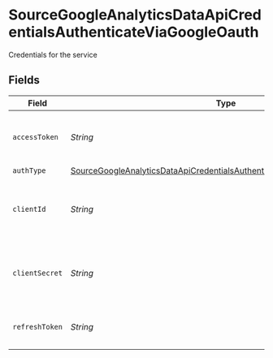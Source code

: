 # SourceGoogleAnalyticsDataApiCredentialsAuthenticateViaGoogleOauth

Credentials for the service


## Fields

| Field                                                                                                                                                                         | Type                                                                                                                                                                          | Required                                                                                                                                                                      | Description                                                                                                                                                                   |
| ----------------------------------------------------------------------------------------------------------------------------------------------------------------------------- | ----------------------------------------------------------------------------------------------------------------------------------------------------------------------------- | ----------------------------------------------------------------------------------------------------------------------------------------------------------------------------- | ----------------------------------------------------------------------------------------------------------------------------------------------------------------------------- |
| `accessToken`                                                                                                                                                                 | *String*                                                                                                                                                                      | :heavy_minus_sign:                                                                                                                                                            | Access Token for making authenticated requests.                                                                                                                               |
| `authType`                                                                                                                                                                    | [SourceGoogleAnalyticsDataApiCredentialsAuthenticateViaGoogleOauthAuthType](../../models/shared/SourceGoogleAnalyticsDataApiCredentialsAuthenticateViaGoogleOauthAuthType.md) | :heavy_minus_sign:                                                                                                                                                            | N/A                                                                                                                                                                           |
| `clientId`                                                                                                                                                                    | *String*                                                                                                                                                                      | :heavy_check_mark:                                                                                                                                                            | The Client ID of your Google Analytics developer application.                                                                                                                 |
| `clientSecret`                                                                                                                                                                | *String*                                                                                                                                                                      | :heavy_check_mark:                                                                                                                                                            | The Client Secret of your Google Analytics developer application.                                                                                                             |
| `refreshToken`                                                                                                                                                                | *String*                                                                                                                                                                      | :heavy_check_mark:                                                                                                                                                            | The token for obtaining a new access token.                                                                                                                                   |